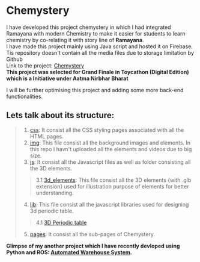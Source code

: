 # Chemystery
I have developed this project chemystery in which I had integrated Ramayana with modern Chemistry to make it easier for students to learn chemistry by co-relating it with story line of **Ramayana**.<br />
I have made this project mainly using Java script and hosted it on Firebase. Tis repository doesn't contain all the media files due to storage limitation by Github <br />
Link to the project: [Chemystery](https://mystery-in-chemistry.web.app/) <br />
**This project was selected for Grand Finale in Toycathon (Digital Edition) which is a Initiative under Aatma Nirbhar Bharat**

I will be further optimising this project and adding some more back-end functionalities.


## Lets talk about its structure:

> 1. [css](https://github.com/Atul240202/chemystery/tree/main/css): It consist all the CSS styling pages associated with all the HTML pages.
> 2. [img](https://github.com/Atul240202/chemystery/tree/main/img): This file consist all the background images and elements. In this repo I havn't uploaded all the elements and videos due to big size.
> 3. [js](https://github.com/Atul240202/chemystery/tree/main/js): It consist all the Javascript files as well as folder consisting all the 3D elements.
> > 3.1 [3d_elements](https://github.com/Atul240202/chemystery/tree/main/js/3d_elements): This file consist all the 3D elements {with .glb extension} used for illustration purpose of elements for better understanding. 
> 4. [lib](https://github.com/Atul240202/chemystery/tree/main/lib): This file consist all the javascript libraries used for designing 3d periodic table.
> > 4.1 [3D Periodic table](https://mystery-in-chemistry.web.app/periodic.html)
> 5. [pages](https://github.com/Atul240202/chemystery/tree/main/pages): It consist all the sub-pages of Chemystery.
 

**Glimpse of my another project which I have recently devloped using Python and ROS: [Automated Warehouse System](https://youtu.be/TlbcVwzJQZk).** <br />
